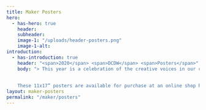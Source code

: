 ```yaml
---
title: Maker Posters
hero:
  - has-hero: true
    header: 
    subheader: 
    image-1: "/uploads/header-posters.png"
    image-1-alt: 
introduction:
  - has-introduction: true
    header: "<span>2020</span> <span>DCDW</span> <span>Posters</span>"
    body: "> This year is a celebration of the creative voices in our community. We’re so excited to feature 5 limited-edition posters. Created by 5 up-and-coming artists in the DMV, these designs capture the diverse, vibrant, and innovative spirit of DC. The artists were selected from a pool of 65 applicants by an amazing committee of established artists — [Dany Green](http://www.danygreen.com/), [Sonia Jones](http://soniajonestheartist.com/), [Jodi Kostelnik](https://theneighborgoods.com/), [Josue Martinez](https://corintogallery.com/), and [Torie Partridge](https://www.cherryblossomworkshop.com/).
    
    
    These 11x17” posters are available for purchase at an online shop hosted by [Cherry Blossom Creative](https://www.cherryblossomworkshop.com/). Read on for details about the artists and their work."
layout: maker-posters
permalink: "/maker/posters"
---
```


